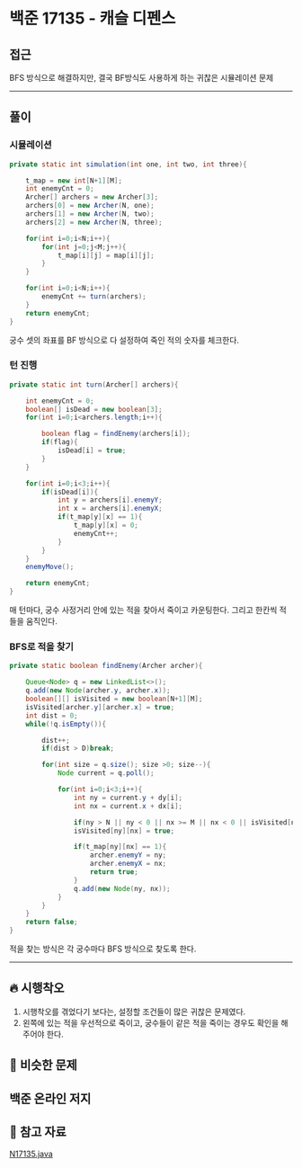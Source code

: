 # 백준 17135 - 캐슬 디펜스

## 접근

BFS 방식으로 해결하지만, 결국 BF방식도 사용하게 하는 귀찮은 시뮬레이션 문제

---
## 풀이

### 시뮬레이션


```java
private static int simulation(int one, int two, int three){

    t_map = new int[N+1][M];
    int enemyCnt = 0;
    Archer[] archers = new Archer[3];
    archers[0] = new Archer(N, one);
    archers[1] = new Archer(N, two);
    archers[2] = new Archer(N, three);

    for(int i=0;i<N;i++){
        for(int j=0;j<M;j++){
            t_map[i][j] = map[i][j];
        }
    }

    for(int i=0;i<N;i++){
        enemyCnt += turn(archers);
    }
    return enemyCnt;
}
```

궁수 셋의 좌표를 BF 방식으로 다 설정하여 죽인 적의 숫자를 체크한다. 

### 턴 진행

```java
private static int turn(Archer[] archers){

    int enemyCnt = 0;
    boolean[] isDead = new boolean[3];
    for(int i=0;i<archers.length;i++){

        boolean flag = findEnemy(archers[i]);
        if(flag){
            isDead[i] = true;
        }
    }

    for(int i=0;i<3;i++){
        if(isDead[i]){
            int y = archers[i].enemyY;
            int x = archers[i].enemyX;
            if(t_map[y][x] == 1){
                t_map[y][x] = 0;
                enemyCnt++;
            }
        }
    }
    enemyMove();

    return enemyCnt;
}
```

매 턴마다, 궁수 사정거리 안에 있는 적을 찾아서 죽이고 카운팅한다. 그리고 한칸씩 적들을 움직인다. 

### BFS로 적을 찾기 

```java
private static boolean findEnemy(Archer archer){

    Queue<Node> q = new LinkedList<>();
    q.add(new Node(archer.y, archer.x));
    boolean[][] isVisited = new boolean[N+1][M];
    isVisited[archer.y][archer.x] = true;
    int dist = 0;
    while(!q.isEmpty()){

        dist++;
        if(dist > D)break;

        for(int size = q.size(); size >0; size--){
            Node current = q.poll();

            for(int i=0;i<3;i++){
                int ny = current.y + dy[i];
                int nx = current.x + dx[i];

                if(ny > N || ny < 0 || nx >= M || nx < 0 || isVisited[ny][nx])continue;
                isVisited[ny][nx] = true;

                if(t_map[ny][nx] == 1){
                    archer.enemyY = ny;
                    archer.enemyX = nx;
                    return true;
                }
                q.add(new Node(ny, nx));
            }
        }
    }
    return false;
}
```

적을 찾는 방식은 각 궁수마다 BFS 방식으로 찾도록 한다.


--- 
## 🔥 시행착오

1. 시행착오를 겪었다기 보다는, 설정할 조건들이 많은 귀찮은 문제였다. 
2. 왼쪽에 있는 적을 우선적으로 죽이고, 궁수들이 같은 적을 죽이는 경우도 확인을 해주어야 한다. 




## 🤭 비슷한 문제

백준 온라인 저지
- 


## 💌 참고 자료

[N17135.java](https://github.com/Rurril/Problem-Solving/blob/Test/Problem-Solving/PS/Simulation/N17135.java)


